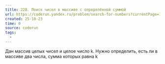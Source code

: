 ```yaml
---
title: 228. Поиск чисел в массиве с определённой суммой
url: https://coderun.yandex.ru/problem/search-for-numbers?currentPage=1&pageSize=10&tag=first_2023_frontend&rowNumber=8
created: 25-10-23
time: 0
source: coderun
tags:
  - 
---
```


Дан массив целых чисел и целое число k. Нужно определить, есть ли в массиве два числа, сумма которых равна k